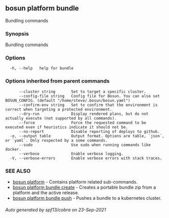 ## bosun platform bundle

Bundling commands

### Synopsis

Bundling commands

### Options

```
  -h, --help   help for bundle
```

### Options inherited from parent commands

```
      --cluster string       Set to target a specific cluster.
      --config-file string   Config file for Bosun. You can also set BOSUN_CONFIG. (default "/home/steve/.bosun/bosun.yaml")
      --confirm-env string   Set to confirm that the environment is correct when targeting a protected environment.
      --dry-run              Display rendered plans, but do not actually execute (not supported by all commands).
      --force                Force the requested command to be executed even if heuristics indicate it should not be.
      --no-report            Disable reporting of deploys to github.
  -o, --output table         Output format. Options are table, `json`, or `yaml`. Only respected by a some commands.
      --sudo                 Use sudo when running commands like docker.
      --verbose              Enable verbose logging.
  -V, --verbose-errors       Enable verbose errors with stack traces.
```

### SEE ALSO

* [bosun platform](bosun_platform.md)	 - Contains platform related sub-commands.
* [bosun platform bundle create](bosun_platform_bundle_create.md)	 - Creates a portable bundle zip from a platform and the active release.
* [bosun platform bundle push](bosun_platform_bundle_push.md)	 - Pushes a bundle to a kubernetes cluster.

###### Auto generated by spf13/cobra on 23-Sep-2021

